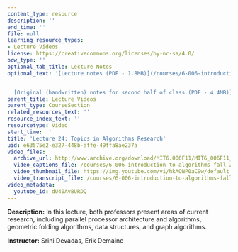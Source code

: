 ```yaml
---
content_type: resource
description: ''
end_time: ''
file: null
learning_resource_types:
- Lecture Videos
license: https://creativecommons.org/licenses/by-nc-sa/4.0/
ocw_type: ''
optional_tab_title: Lecture Notes
optional_text: '[Lecture notes (PDF - 1.8MB)](/courses/6-006-introduction-to-algorithms-fall-2011/resources/mit6_006f11_lec24)


  [Original (handwritten) notes for second half of class (PDF - 4.4MB)](resources/mit6_006f11_lec24_orig)'
parent_title: Lecture Videos
parent_type: CourseSection
related_resources_text: ''
resource_index_text: ''
resourcetype: Video
start_time: ''
title: 'Lecture 24: Topics in Algorithms Research'
uid: e63575e2-e327-448b-affe-49ffa8ae237a
video_files:
  archive_url: http://www.archive.org/download/MIT6.006F11/MIT6_006F11_lec24_300k.mp4
  video_captions_file: /courses/6-006-introduction-to-algorithms-fall-2011/ed91ddaefc445a76b7931c248b5da3f9_dU40AvBURDQ.vtt
  video_thumbnail_file: https://img.youtube.com/vi/hkAONP0aC9w/default.jpg
  video_transcript_file: /courses/6-006-introduction-to-algorithms-fall-2011/2f76be68b02d7292084bbe5d0e39ebab_dU40AvBURDQ.pdf
video_metadata:
  youtube_id: dU40AvBURDQ
---
```


**Description:** In this lecture, both professors present areas of current research, including parallel processor architecture and algorithms, geometric folding algorithms, data structures, and graph algorithms.

**Instructor:** Srini Devadas, Erik Demaine

